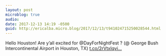 ```yaml
---
layout: post
microblog: true
audio: 
date: 2017-12-13 14:19 -0500
guid: http://ericalba.micro.blog/2017/12/13/t941024715250028544.html
---
```

Hello Houston! Are y’all excited for @DayForNightFest ? (@ George Bush Intercontinental Airport in Houston, TX) [t.co/2rVtxIqvi...](https://t.co/2rVtxIqvin)
